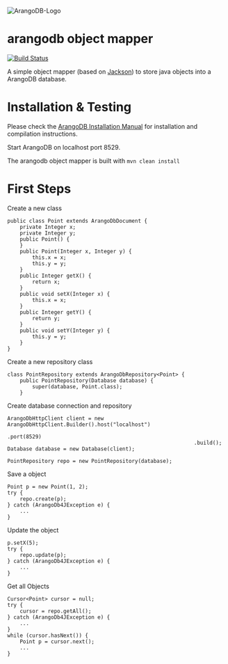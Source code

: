 ![ArangoDB-Logo](https://www.arangodb.org/wp-content/uploads/2012/10/logo_arangodb_transp.png)

arangodb object mapper
=========================

[![Build Status](https://secure.travis-ci.org/triAGENS/arangodb-object-mapper.png)](http://travis-ci.org/triAGENS/arangodb-object-mapper)

A simple object mapper (based on [Jackson](http://wiki.fasterxml.com/JacksonHome)) to store java objects into a ArangoDB database.


Installation & Testing
=======================

Please check the
[ArangoDB Installation Manual](http://www.arangodb.org/manuals/current/InstallManual.html)
for installation and compilation instructions.

Start ArangoDB on localhost port 8529.

The arangodb object mapper is built with
	```mvn clean install```

First Steps
=======================

Create a new class
```
public class Point extends ArangoDbDocument {
    private Integer x;
    private Integer y;
    public Point() {
    }
    public Point(Integer x, Integer y) {
        this.x = x;
        this.y = y;
    }    
    public Integer getX() {
        return x;
    }
    public void setX(Integer x) {
        this.x = x;
    }
    public Integer getY() {
        return y;
    }
    public void setY(Integer y) {
        this.y = y;
    }
}
```

Create a new repository class
```
class PointRepository extends ArangoDbRepository<Point> {        
    public PointRepository(Database database) {
        super(database, Point.class);
    }
```

Create database connection and repository
```
ArangoDbHttpClient client = new ArangoDbHttpClient.Builder().host("localhost")
                                                            .port(8529)
                                                            .build();        
Database database = new Database(client);

PointRepository repo = new PointRepository(database);
```

Save a object
```
Point p = new Point(1, 2);        
try {
    repo.create(p);
} catch (ArangoDb4JException e) {
    ...
}
```

Update the object
```
p.setX(5);        
try {
    repo.update(p);
} catch (ArangoDb4JException e) {
    ...
}
```

Get all Objects
```
Cursor<Point> cursor = null;
try {
    cursor = repo.getAll();
} catch (ArangoDb4JException e) {
    ...
}
while (cursor.hasNext()) {
    Point p = cursor.next();
    ...
}
```

